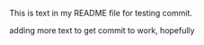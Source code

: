 This is text in my README file for testing commit.


adding more text to get commit to work, hopefully
